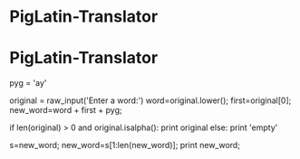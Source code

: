 # PigLatin-Translator
# PigLatin-Translator
pyg = 'ay'

original = raw_input('Enter a word:')
word=original.lower();
first=original[0];
new_word=word + first + pyg;

    
if len(original) > 0 and original.isalpha():
    print original
else:
    print 'empty'
    
s=new_word;
new_word=s[1:len(new_word)];
print new_word; 

